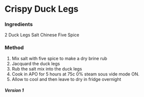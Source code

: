 # Crispy Duck Legs

### Ingredients

2 Duck Legs
Salt
Chinese Five Spice

### Method

1. Mix salt with five spice to make a dry brine rub
2. Jacquard the duck legs
3. Rub the salt mix into the duck legs
4. Cook in APO for 5 hours at 75c 0% steam sous vide mode ON.
5. Allow to cool and then leave to dry in fridge overnight

##### Version 1